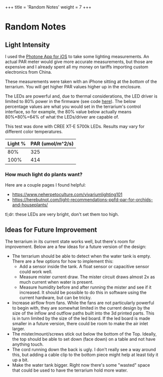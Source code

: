 +++
title = 'Random Notes'
weight = 7
+++

# Random Notes

## Light Intensity

I used the [Photone App for iOS](https://apps.apple.com/us/app/photone-grow-light-meter/id1450079523) to take some lighting measurements. An actual PAR meter would give more accurate measurements, but those are expensive and I already spent all my money on tariffs importing custom electronics from China.

These measurements were taken with an iPhone sitting at the _bottom_ of the terrarium. You will get higher PAR values higher up in the enclosure.

The LEDs are powerful and, due to thermal considerations, the LED driver is limited to 80% power in the firmware (see code [here](https://github.com/justbuchanan/oasis/blob/main/code/esp32/src/terrarium/real_terrarium.rs)). The below percentage values are what you would set in the terrarium's control interface, so for example, the 80% value below actually means 80%\*80%=64% of what the LEDs/driver are capable of.

This test was done with CREE XT-E 5700k LEDs. Results may vary for different color temperatures.

| Light % | PAR (umol/m^2/s) |
| ------- | ---------------- |
| 80%     | 325              |
| 100%    | 414              |

### How much light do plants want?

Here are a couple pages I found helpful:

- https://www.neherpetoculture.com/vivariumlighting101
- https://herebutnot.com/light-recommendations-ppfd-par-for-orchids-and-houseplants/

tl;dr: these LEDs are very bright, don't set them too high.

## Ideas for Future Improvement

The terrarium in its current state works well, but there's room for improvement. Below are a few ideas for a future version of the design:

- The terrarium should be able to detect when the water tank is empty. There are a few options for how to implement this:
    - Add a sensor inside the tank. A float sensor or capacitive sensor could work well.
    - Measure mister current draw. The mister circuit draws almost 2x as much current when water is present.
    - Measure humidity before and after running the mister and see if it increased. It should be possible to do this in software using the current hardware, but can be tricky.
- Increase airflow from fans. While the fans are not particularly powerful to begin with, they are somewhat limited in the current design by the size of the inflow and outflow paths built into the 3d printed parts. This is in turn limited by the size of the led board. If the led board is made smaller in a future version, there could be room to make the air inlet larger.
- The mister/mount/screws stick out below the bottom of the Top. Ideally, the top should be able to set down (face down) on a table and not have anything touch.
- The cord running down the back is ugly. I don't really see a way around this, but adding a cable clip to the bottom piece might help at least tidy it up a bit.
- Make the water tank bigger. Right now there's some "wasted" space that could be used to have the terrarium hold more water.
